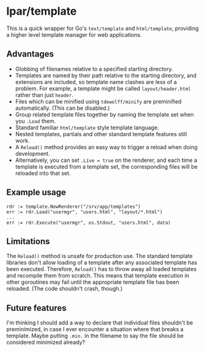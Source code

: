 
# lpar/template

This is a quick wrapper for Go's `text/template` and `html/template`, providing a higher level template manager for
web applications.

## Advantages

 - Globbing of filenames relative to a specified starting directory.
 - Templates are named by their path relative to the starting directory, and extensions are included, so template name clashes are less of a problem. For example, a template might be called `layout/header.html` rather than just `header`.
 - Files which can be minified using `tdewolff/minify` are preminified automatically. (This can be disabled.)
 - Group related template files together by naming the template set when you `.Load` them.
 - Standard familiar `html/template` style template language.
 - Nested templates, partials and other standard template features still work.
 - A `Reload()` method provides an easy way to trigger a reload when doing development.
 - Alternatively, you can set `.Live = true` on the renderer, and each time a template is executed from a template set, the corresponding files will be reloaded into that set.
 
## Example usage

	rdr := template.NewRenderer("/srv/app/templates")
	err := rdr.Load("usermgr", "users.html", "layout/*.html")
	...
	err := rdr.Execute("usermgr", os.Stdout, "users.html", data)

## Limitations

The `Reload()` method is unsafe for production use. The standard template libraries don't allow
loading of a template after any associated template has been executed. Therefore, `Reload()` has to throw away all
loaded templates and recompile them from scratch. This means that template execution in other goroutines may fail until 
the appropriate template file has been reloaded. (The code shouldn't crash, though.)

## Future features

I'm thinking I should add a way to declare that individual files shouldn't be preminimized, in case I ever
encounter a situation where that breaks a template. Maybe putting `.min.` in the filename to say the file should be 
considered minimized already?

